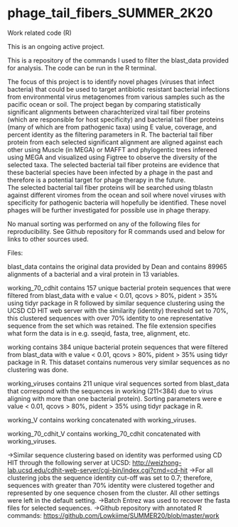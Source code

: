 # phage_tail_fibers_SUMMER_2K20
Work related code (R)

This is an ongoing active project.

This is a repository of the commands I used to filter the blast_data provided for analysis. The code can be run in the R terminal.

The focus of this project is to identify novel phages (viruses that infect bacteria) that could be used to target antibiotic resistant bacterial infections
from environmental virus metagenomes from various samples such as the pacific ocean or soil.
The project began by comparing statistically significant alignments between charachterized viral tail fiber proteins (which are responsible for host specificity) 
and bacterial tail fiber proteins (many of which are from pathogenic taxa) using E value, coverage, and percent identity as the filtering parameters in R.
The bacterial tail fiber protein from each selected significant alignment are aligned against each other using Muscle (in MEGA) or MAFFT and phylogentic trees 
infereed using MEGA and visualized using Figtree to observe the diversity of the selected taxa. The selected bacterial tail fiber proteins are evidence that these
bacterial species have been infected by a phage in the past and therefore is a potential target for phage therapy in the future.   
The selected bacterial tail fiber proteins will be searched using tblastn against different viromes from the ocean and soil where novel viruses with specificity 
for pathogenic bacteria will hopefully be identified. These novel phages will be further investigated for possible use in phage therapy. 

No manual sorting was performed on any of the following files for reproducibility. See Github repository for R commands used and below 
for links to other sources used.

Files:

blast_data contains the original data provided by Dean and contains 89965 alignments of a bacterial and a viral protein in 13 variables.

working_70_cdhit contains 157 unique bacterial protein sequences that were filtered from blast_data with e value < 0.01, qcovs > 80%, 
pident > 35% using tidyr package in R followed by similar sequence clustering using the UCSD CD HIT web server with the similarity (identity)
threshold set to 70%, this clustered sequences with over 70% identity to one representative sequence from the set which was retained.
The file extension specifies what form the data is in e.g. sseqid, fasta, tree, alignment, etc.

working contains 384 unique bacterial protein sequences that were filtered from blast_data with e value < 0.01, qcovs > 80%, pident > 35%
using tidyr package in R. This dataset contains numerous very similar sequences as no clustering was done.

working_viruses contains 211 unique viral sequences sorted from blast_data that correspond with the sequences in working (211<384)
due to virus aligning with more than one bacterial protein). Sorting parameters were e value < 0.01, qcovs > 80%, pident > 35% 
using tidyr package in R.

working_V contains working concatenated with working_viruses.

working_70_cdhit_V contains working_70_cdhit concatenated with working_viruses.

->Similar sequence clustering based on identity was performed using CD HIT through the following server at UCSD: 
http://weizhong-lab.ucsd.edu/cdhit-web-server/cgi-bin/index.cgi?cmd=cd-hit 
->For all clustering jobs the sequence identity cut-off was set to 0.7; therefore, sequences with greater than 70% identity were clustered
together and represented by one sequence chosen from the cluster. All other settings were left in the default setting.
->Batch Entrez was used to recover the fasta files for selected sequences. 
->Github repository with annotated R commands: https://github.com/Lowkiime/SUMMER20/blob/master/work
